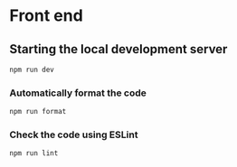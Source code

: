 # Front end

## Starting the local development server

```bash
npm run dev
```

### Automatically format the code

```bash
npm run format
```

### Check the code using ESLint

```bash
npm run lint
```

